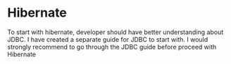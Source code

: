 # Hibernate

To start with hibernate, developer should have better understanding about JDBC. I have created a separate guide for JDBC to start with. I would strongly recommend to go through the JDBC guide before proceed with Hibernate

